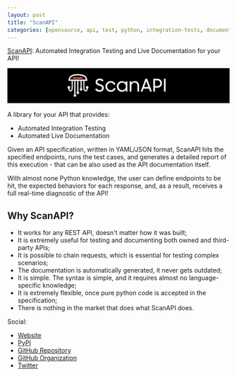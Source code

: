 ```yaml
---
layout: post
title: "ScanAPI"
categories: [opensource, api, test, python, integration-tests, documentation]
---
```


[ScanAPI](https://scanapi.dev): Automated Integration Testing and Live Documentation for your API!

![ScanAPI Header](/assets/scanapi-github-hero-dark.png)

A library for your API that provides:

- Automated Integration Testing
- Automated Live Documentation

Given an API specification, written in YAML/JSON format, ScanAPI hits the specified endpoints, runs the test cases, and generates a detailed report of this execution - that can be also used as the API documentation itself.

With almost none Python knowledge, the user can define endpoints to be hit, the expected behaviors for each response, and, as a result, receives a full real-time diagnostic of the API!

## Why ScanAPI?

- It works for any REST API, doesn't matter how it was built;
- It is extremely useful for testing and documenting both owned and third-party APIs;
- It is possible to chain requests, which is essential for testing complex scenarios;
- The documentation is automatically generated, it never gets outdated;
- It is simple. The syntax is simple, and it requires almost no language-specific knowledge;
- It is extremely flexible, once pure python code is accepted in the specification;
- There is nothing in the market that does what ScanAPI does.

Social:

- [Website](https://scanapi.dev)
- [PyPI](https://pypi.org/project/scanapi/)
- [GitHub Repository](https://github.com/scanapi/scanapi)
- [GitHub Organization](https://github.com/scanapi)
- [Twitter](https://twitter.com/scanapi_)
